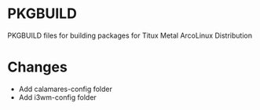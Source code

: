 # PKGBUILD
PKGBUILD files for building packages for Titux Metal ArcoLinux Distribution

# Changes

- Add calamares-config folder
- Add i3wm-config folder
